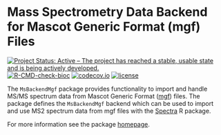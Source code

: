 # Mass Spectrometry Data Backend for Mascot Generic Format (mgf) Files


[![Project Status: Active – The project has reached a stable, usable state and is being actively developed.](https://www.repostatus.org/badges/latest/active.svg)](https://www.repostatus.org/#active)
[![R-CMD-check-bioc](https://github.com/RforMassSpectrometry/MsBackendMgf/workflows/R-CMD-check-bioc/badge.svg)](https://github.com/RforMassSpectrometry/MsBackendMgf/actions?query=workflow%3AR-CMD-check-bioc)
[![codecov.io](http://codecov.io/github/rformassspectrometry/MsBackendMgf/coverage.svg?branch=master)](http://codecov.io/github/rformassspectrometry/MsBackendMgf?branch=master)
[![license](https://img.shields.io/badge/license-Artistic--2.0-brightgreen.svg)](https://opensource.org/licenses/Artistic-2.0)

The `MsBackendMgf` package provides functionality to import and handle
MS/MS spectrum data from Mascot Generic Format
([mgf](http://www.matrixscience.com/help/data_file_help.html)) files.
The package defines the `MsBackendMgf` backend which can be used to
import and use MS2 spectrum data from mgf files with the
[Spectra](https://github.com/rformassspectrometry/Spectra) R package.

For more information see the package
[homepage](https://rformassspectrometry.github.io/MsBackendMgf).
